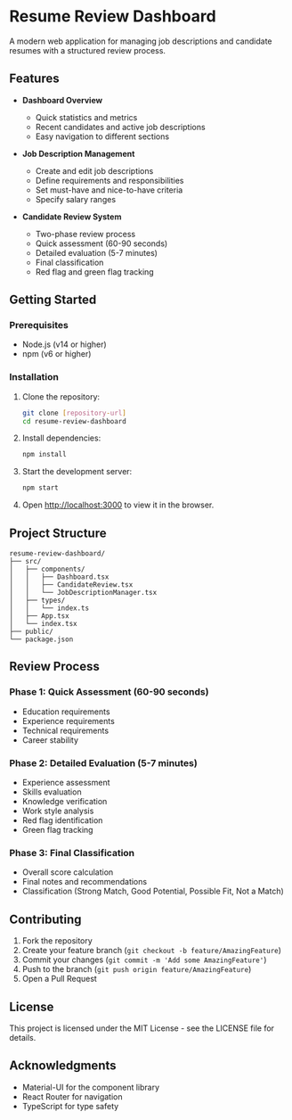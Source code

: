 # Resume Review Dashboard

A modern web application for managing job descriptions and candidate resumes with a structured review process.

## Features

- **Dashboard Overview**
  - Quick statistics and metrics
  - Recent candidates and active job descriptions
  - Easy navigation to different sections

- **Job Description Management**
  - Create and edit job descriptions
  - Define requirements and responsibilities
  - Set must-have and nice-to-have criteria
  - Specify salary ranges

- **Candidate Review System**
  - Two-phase review process
  - Quick assessment (60-90 seconds)
  - Detailed evaluation (5-7 minutes)
  - Final classification
  - Red flag and green flag tracking

## Getting Started

### Prerequisites

- Node.js (v14 or higher)
- npm (v6 or higher)

### Installation

1. Clone the repository:
   ```bash
   git clone [repository-url]
   cd resume-review-dashboard
   ```

2. Install dependencies:
   ```bash
   npm install
   ```

3. Start the development server:
   ```bash
   npm start
   ```

4. Open [http://localhost:3000](http://localhost:3000) to view it in the browser.

## Project Structure

```
resume-review-dashboard/
├── src/
│   ├── components/
│   │   ├── Dashboard.tsx
│   │   ├── CandidateReview.tsx
│   │   └── JobDescriptionManager.tsx
│   ├── types/
│   │   └── index.ts
│   ├── App.tsx
│   └── index.tsx
├── public/
└── package.json
```

## Review Process

### Phase 1: Quick Assessment (60-90 seconds)
- Education requirements
- Experience requirements
- Technical requirements
- Career stability

### Phase 2: Detailed Evaluation (5-7 minutes)
- Experience assessment
- Skills evaluation
- Knowledge verification
- Work style analysis
- Red flag identification
- Green flag tracking

### Phase 3: Final Classification
- Overall score calculation
- Final notes and recommendations
- Classification (Strong Match, Good Potential, Possible Fit, Not a Match)

## Contributing

1. Fork the repository
2. Create your feature branch (`git checkout -b feature/AmazingFeature`)
3. Commit your changes (`git commit -m 'Add some AmazingFeature'`)
4. Push to the branch (`git push origin feature/AmazingFeature`)
5. Open a Pull Request

## License

This project is licensed under the MIT License - see the LICENSE file for details.

## Acknowledgments

- Material-UI for the component library
- React Router for navigation
- TypeScript for type safety
